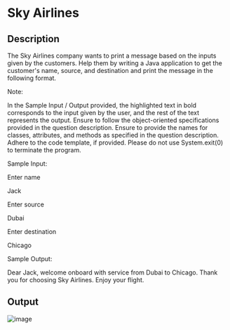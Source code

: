 # Sky Airlines

## Description

The Sky Airlines company wants to print a message based on the inputs given by the customers. Help them by writing a Java application to get the customer's name, source, and destination and print the message in the following format.

Note:

In the Sample Input / Output provided, the highlighted text in bold corresponds to the input given by the user, and the rest of the text represents the output.
Ensure to follow the object-oriented specifications provided in the question description.
Ensure to provide the names for classes, attributes, and methods as specified in the question description.
Adhere to the code template, if provided.
Please do not use System.exit(0) to terminate the program.

Sample Input:

Enter name

Jack

Enter source

Dubai 

Enter destination

Chicago

Sample Output:

Dear Jack, welcome onboard with service from Dubai to Chicago. Thank you for choosing Sky Airlines. Enjoy your flight.

## Output

![image](https://github.com/Tan12d/PWC_Programming_Fundamentals-Java/assets/100254217/c8da4731-2b67-4108-9623-ad93008eb34c)
